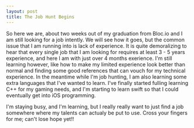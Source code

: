 ```yaml
---
layout: post
title: The Job Hunt Begins
---
```


So here we are, about two weeks out of my graduation from Bloc.io and I am still looking for a job intently. We will see how it goes, but the common issue that I am running into is lack of experience. It is quite demoralizing to hear that every single job that I am looking for requires at least 3 - 5 years experience, and here I am with just over 4 months exerience. I'm still learning however, like how to make my limited experience look better than normal and finding some good references that can vouch for my technical experience. In the meantime while I'm job hunting, I am also learning some extra languages that I've wanted to learn. I've finally started fulling learning C++ for my gaming needs, and I'm starting to learn swift so that I could eventually get into iOS programming.

I'm staying busy, and I'm learning, but I really really want to just find a job somewhere where my talents can actualy be put to use. Cross your fingers for me; can't lose hope yet!!